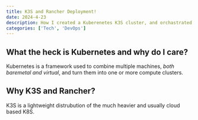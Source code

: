 ```yaml
---
title: K3S and Rancher Deployment!
date: 2024-4-23
description: How I created a Kuberenetes K3S cluster, and orchastrated it with Rancher
categories: ['Tech', 'DevOps']
---
```


## What the heck is Kubernetes and why do I care?
Kubernetes is a framework used to combine multiple machines, *both baremetal and virtual*, and turn them into one or more compute clusters. 

## Why K3S and Rancher?
K3S is a lightweight distrubution of the much heavier and usually cloud based K8S.
